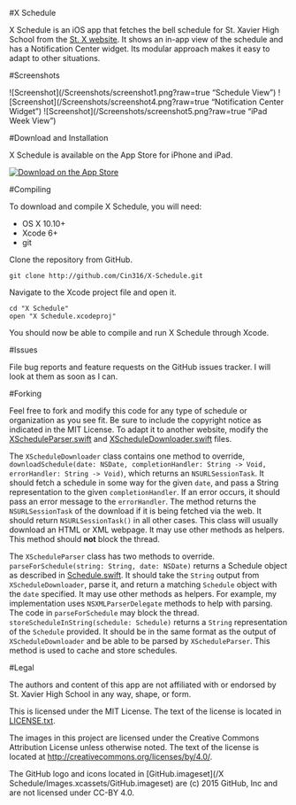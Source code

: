 #X Schedule

X Schedule is an iOS app that fetches the bell schedule for St. Xavier High School from the [St. X website](http://www.stxavier.org).  It shows an in-app view of the schedule and has a Notification Center widget.  Its modular approach makes it easy to adapt to other situations.

#Screenshots

![Screenshot](/Screenshots/screenshot1.png?raw=true “Schedule View”)
![Screenshot](/Screenshots/screenshot4.png?raw=true “Notification Center Widget”)
![Screenshot](/Screenshots/screenshot5.png?raw=true “iPad Week View”)

#Download and Installation

X Schedule is available on the App Store for iPhone and iPad.

[![Download on the App Store](https://cdn.rawgit.com/Cin316/X-Schedule/develop/App_Store_Badge.svg)](https://itunes.apple.com/app/id987185535)

#Compiling

To download and compile X Schedule, you will need:

- OS X 10.10+
- Xcode 6+
- git

Clone the repository from GitHub.

```git clone http://github.com/Cin316/X-Schedule.git```

Navigate to the Xcode project file and open it.

```
cd "X Schedule"
open "X Schedule.xcodeproj"
```

You should now be able to compile and run X Schedule through Xcode.

#Issues

File bug reports and feature requests on the GitHub issues tracker.  I will look at them as soon as I can.

#Forking

Feel free to fork and modify this code for any type of schedule or organization as you see fit.  Be sure to include the copyright notice as indicated in the MIT License.  To adapt it to another website, modify the [XScheduleParser.swift](/XScheduleParser.swift) and [XScheduleDownloader.swift](/XScheduleDownloader.swift) files.

The `XScheduleDownloader` class contains one method to override, `downloadSchedule(date: NSDate, completionHandler: String -> Void, errorHandler: String -> Void)`, which returns an `NSURLSessionTask`.  It should fetch a schedule in some way for the given `date`, and pass a String representation to the given `completionHandler`.  If an error occurs, it should pass an error message to the `errorHandler`.  The method returns the `NSURLSessionTask` of the download if it is being fetched via the web.  It should return `NSURLSessionTask()` in all other cases.  This class will usually download an HTML or XML webpage.  It may use other methods as helpers.  This method should **not** block the thread.

The `XScheduleParser` class has two methods to override.  `parseForSchedule(string: String, date: NSDate)` returns a Schedule object as described in [Schedule.swift](/Schedule.swift).  It should take the `String` output from `XScheduleDownloader`, parse it, and return a matching `Schedule` object with the `date` specified.  It may use other methods as helpers.  For example, my implementation uses `NSXMLParserDelegate` methods to help with parsing.  The code in `parseForSchedule` may block the thread. `storeScheduleInString(schedule: Schedule)` returns a `String` representation of the `Schedule` provided.  It should be in the same format as the output of `XScheduleDownloader` and be able to be parsed by `XScheduleParser`.  This method is used to cache and store schedules.

#Legal

The authors and content of this app are not affiliated with or endorsed by St. Xavier High School in any way, shape, or form.

This is licensed under the MIT License.  The text of the license is located in [LICENSE.txt](/LICENSE.txt).

The images in this project are licensed under the Creative Commons Attribution License unless otherwise noted.  The text of the license is located at http://creativecommons.org/licenses/by/4.0/.

The GitHub logo and icons located in [GitHub.imageset](/X Schedule/Images.xcassets/GitHub.imageset) are (c) 2015 GitHub, Inc and are not licensed under CC-BY 4.0.
